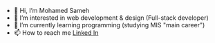 - 👋 Hi, I’m  Mohamed Sameh
- 👀 I’m interested in web development & design (Full-stack developer)
- 🌱 I’m currently learning programming (studying MIS "main career")
- 📫 How to reach me [Linked In](https://www.linkedin.com/in/mohammed-sameh-abd-elzahir/)
